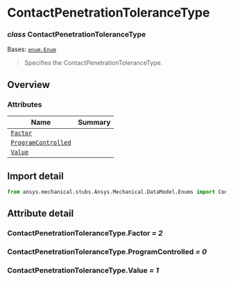 <a id="contactpenetrationtolerancetype"></a>

# ContactPenetrationToleranceType

<a id="ContactPenetrationToleranceType"></a>

### *class* ContactPenetrationToleranceType

Bases: [`enum.Enum`](https://docs.python.org/3/library/enum.html#enum.Enum)

> Specifies the ContactPenetrationToleranceType.

> <!-- !! processed by numpydoc !! -->

<a id="overview"></a>

## Overview

### Attributes

| Name | Summary |
|---------------------------------------------------------------------------|----|
| [`Factor`](#ContactPenetrationToleranceType.Factor)                       |    |
| [`ProgramControlled`](#ContactPenetrationToleranceType.ProgramControlled) |    |
| [`Value`](#ContactPenetrationToleranceType.Value)                         |    |

<a id="import-detail"></a>

## Import detail

```python
from ansys.mechanical.stubs.Ansys.Mechanical.DataModel.Enums import ContactPenetrationToleranceType
```

<a id="attribute-detail"></a>

## Attribute detail

<a id="ContactPenetrationToleranceType.Factor"></a>

### ContactPenetrationToleranceType.Factor *= 2*

<a id="ContactPenetrationToleranceType.ProgramControlled"></a>

### ContactPenetrationToleranceType.ProgramControlled *= 0*

<a id="ContactPenetrationToleranceType.Value"></a>

### ContactPenetrationToleranceType.Value *= 1*
